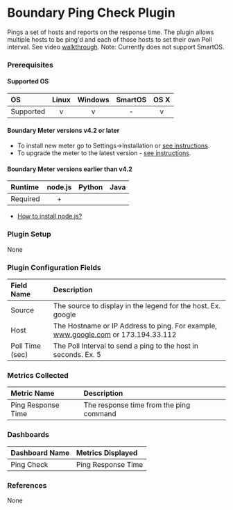 # Boundary Ping Check Plugin

Pings a set of hosts and reports on the response time. The plugin allows multiple hosts to be ping'd and each of those hosts to set their own Poll interval. See video [walkthrough](https://help.boundary.com/hc/articles/201383932).
Note: Currently does not support SmartOS.

### Prerequisites

#### Supported OS

|     OS    | Linux | Windows | SmartOS | OS X |
|:----------|:-----:|:-------:|:-------:|:----:|
| Supported |   v   |    v    |    -    |  v   |

#### Boundary Meter versions v4.2 or later 

- To install new meter go to Settings->Installation or [see instructions](https://help.boundary.com/hc/en-us/sections/200634331-Installation).
- To upgrade the meter to the latest version - [see instructions](https://help.boundary.com/hc/en-us/articles/201573102-Upgrading-the-Boundary-Meter).

#### Boundary Meter versions earlier than v4.2

|  Runtime | node.js | Python | Java |
|:---------|:-------:|:------:|:----:|
| Required |    +    |        |      |

- [How to install node.js?](https://help.boundary.com/hc/articles/202360701)

### Plugin Setup

None

### Plugin Configuration Fields

|Field Name     |Description                                                                       |
|:--------------|:---------------------------------------------------------------------------------|
|Source         |The source to display in the legend for the host. Ex. google                      |
|Host           |The Hostname or IP Address to ping.  For example, www.google.com or 173.194.33.112|
|Poll Time (sec)|The Poll Interval to send a ping to the host in seconds. Ex. 5                    |

### Metrics Collected

|Metric Name       |Description                            |
|:-----------------|:--------------------------------------|
|Ping Response Time|The response time from the ping command|

### Dashboards

|Dashboard Name|Metrics Displayed |
|:-------------|:-----------------|
|Ping Check    |Ping Response Time|

### References

None
